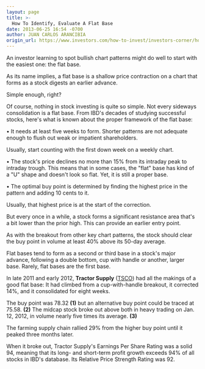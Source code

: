 ```yaml
---
layout: page
title: >-
  How To Identify, Evaluate A Flat Base
date: 2013-06-25 16:54 -0700
author: JUAN CARLOS ARANCIBIA
origin_url: https://www.investors.com/how-to-invest/investors-corner/how-to-identify-flat-bases/
---
```


An investor learning to spot bullish chart patterns might do well to start with the easiest one: the flat base.

As its name implies, a flat base is a shallow price contraction on a chart that forms as a stock digests an earlier advance.

Simple enough, right?

Of course, nothing in stock investing is quite so simple. Not every sideways consolidation is a flat base. From IBD's decades of studying successful stocks, here's what is known about the proper framework of the flat base:

• It needs at least five weeks to form. Shorter patterns are not adequate enough to flush out weak or impatient shareholders.

Usually, start counting with the first down week on a weekly chart.

• The stock's price declines no more than 15% from its intraday peak to intraday trough. This means that in some cases, the "flat" base has kind of a "U" shape and doesn't look so flat. Yet, it is still a proper base.

• The optimal buy point is determined by finding the highest price in the pattern and adding 10 cents to it.

Usually, that highest price is at the start of the correction.

But every once in a while, a stock forms a significant resistance area that's a bit lower than the prior high. This can provide an earlier entry point.

As with the breakout from other key chart patterns, the stock should clear the buy point in volume at least 40% above its 50-day average.

Flat bases tend to form as a second or third base in a stock's major advance, following a double bottom, cup with handle or another, larger base. Rarely, flat bases are the first base.

In late 2011 and early 2012, **Tractor Supply** ([TSCO](https://research.investors.com/quote.aspx?symbol=TSCO)) had all the makings of a good flat base: It had climbed from a cup-with-handle breakout, it corrected 14%, and it consolidated for eight weeks.

The buy point was 78.32 **(1)** but an alternative buy point could be traced at 75.58. **(2)** The midcap stock broke out above both in heavy trading on Jan. 12, 2012, in volume nearly five times its average. **(3)**

The farming supply chain rallied 29% from the higher buy point until it peaked three months later.

When it broke out, Tractor Supply's Earnings Per Share Rating was a solid 94, meaning that its long- and short-term profit growth exceeds 94% of all stocks in IBD's database. Its Relative Price Strength Rating was 92.
